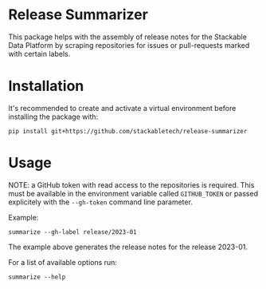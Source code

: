 # Release Summarizer

This package helps with the assembly of release notes for the Stackable Data Platform by scraping repositories for issues or pull-requests marked with certain labels.

# Installation

It's recommended to create and activate a virtual environment before installing the package with:

    pip install git+https://github.com/stackabletech/release-summarizer
# Usage

NOTE: a GitHub token with read access to the repositories is required. This must be available in the environment variable called `GITHUB_TOKEN` or passed explicitely with the `--gh-token` command line parameter.

Example:

    summarize --gh-label release/2023-01

The example above generates the release notes for the release 2023-01.

For a list of available options run:

    summarize --help
